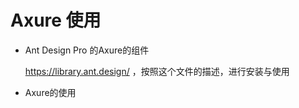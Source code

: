 # Axure 使用



* Ant Design Pro 的Axure的组件

  https://library.ant.design/  ，按照这个文件的描述，进行安装与使用

* Axure的使用





